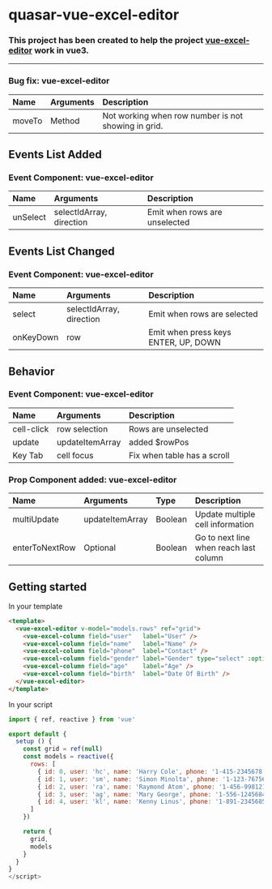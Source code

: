# quasar-vue-excel-editor

### This project has been created to help the project [vue-excel-editor](https://github.com/cscan/vue-excel-editor) work in vue3.

******

### Bug fix: vue-excel-editor

| Name                  | Arguments | Description |
| :---                  | :---      | :---        |
| moveTo                | Method    | Not working when row number is not showing in grid. |

## Events List Added

### Event Component: vue-excel-editor

| Name                  | Arguments                   | Description |
| :---                  | :---                        | :---        |
| unSelect              | selectIdArray, direction    | Emit when rows are unselected |

## Events List Changed

### Event Component: vue-excel-editor

| Name                  | Arguments                   | Description |
| :---                  | :---                        | :---        |
| select                | selectIdArray, direction    | Emit when rows are selected |
| onKeyDown             | row                         | Emit when press keys ENTER, UP, DOWN |

## Behavior

### Event Component: vue-excel-editor

| Name                  | Arguments                   | Description |
| :---                  | :---                        | :---        |
| cell-click            | row selection               | Rows are unselected |
| update                | updateItemArray             | added $rowPos |
| Key Tab               | cell focus                  | Fix when table has a scroll |

### Prop Component added: vue-excel-editor

| Name                  | Arguments       | Type      | Description |
| :---                  | :---            | :--       | :---        |
| multiUpdate           | updateItemArray | Boolean   | Update multiple cell information  |
| enterToNextRow        | Optional        | Boolean   | Go to next line when reach last column  |

## Getting started

In your template

```html
<template>
  <vue-excel-editor v-model="models.rows" ref="grid">
    <vue-excel-column field="user"   label="User" />
    <vue-excel-column field="name"   label="Name" />
    <vue-excel-column field="phone"  label="Contact" />
    <vue-excel-column field="gender" label="Gender" type="select" :options="['M', 'F']"/>
    <vue-excel-column field="age"    label="Age" />
    <vue-excel-column field="birth"  label="Date Of Birth" />
  </vue-excel-editor>
</template>
```

In your script
```js
import { ref, reactive } from 'vue'

export default {
  setup () {
    const grid = ref(null)
    const models = reactive({
      rows: [
        { id: 0, user: 'hc', name: 'Harry Cole', phone: '1-415-2345678', gender: 'M', age: 25, birth: '1997-07-01' },
        { id: 1, user: 'sm', name: 'Simon Minolta', phone: '1-123-7675682', gender: 'M', age: 20, birth: '1999-11-12' },
        { id: 2, user: 'ra', name: 'Raymond Atom', phone: '1-456-9981212', gender: 'M', age: 19, birth: '2000-06-11' },
        { id: 3, user: 'ag', name: 'Mary George', phone: '1-556-1245684', gender: 'F', age: 22, birth: '2002-08-01' },
        { id: 4, user: 'kl', name: 'Kenny Linus', phone: '1-891-2345685', gender: 'M', age: 29, birth: '1990-09-01' }
      ]
    })

    return {
      grid,
      models
    }
  }
}
</script>
```
